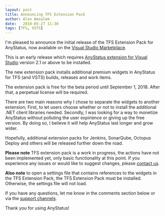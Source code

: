 ```yaml
---
layout: post
title: Announcing TFS Extension Pack
author: Alon Amsalem
date:   2018-05-27 11:30
tags: [TFS, VSTS]
---
```


I'm pleased to announce the initial release of the TFS Extension Pack for AnyStatus, now available on the [Visual Studio Marketplace](https://marketplace.visualstudio.com/items?itemName=anystatus.TFSExtensionPack).

This is an early release which requires [AnyStatus extension for Visual Studio](https://marketplace.visualstudio.com/items?itemName=AlonAmsalem.AnyStatus) version 2.1 or above to be installed.

The new extension pack installs additional premium widgets in AnyStatus for TFS (and VSTS) builds, releases and work items.

The extension pack is free for the beta period until September 1, 2018. After that, a perpetual license will be required.

There are two main reasons why I chose to separate the widgets to another extension;
First, to let users choose whether or not to install the additional .NET client libraries needed.
Secondly, I was looking for a way to monetize AnyStatus without polluting the user expirience or giving up the free version.
By doing so, I believe it will help AnyStatus last longer and grow wider.

Hopefully, additional extension packs for Jenkins, SonarQube, Octopus Deploy and others will be released further down the road.

**Please note** TFS extension pack is a work in progress, the actions have not been implemented yet, only basic functionality at this point. If you experience any issues or would like to suggest changes, please [contact us](/support).

**Also note** to open a settings file that contains references to the widgets in the TFS Extension Pack, the TFS Extension Pack must be installed. Otherwise, the settings file will not load.

If you have any questions, let me know in the comments section below or via the [support channels](/support).

Thank you for using AnyStatus!

